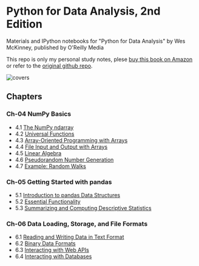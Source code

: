 # Python for Data Analysis, 2nd Edition

Materials and IPython notebooks for "Python for Data Analysis" by Wes McKinney, published by O'Reilly Media


This repo is only my personal study notes, plese [buy this book on Amazon](https://www.amazon.com/gp/product/1491957662/ref=as_li_tl?ie=UTF8&tag=quantpytho-20&camp=1789&creative=9325&linkCode=as2&creativeASIN=1491957662&linkId=8c3bf87b221dbcd8f541f0db20d4da83) or refer to the [original github repo](https://github.com/wesm/pydata-book).

![covers](cover.jpg)

## Chapters

### Ch-04 NumPy Basics

* 4.1 [The NumPy ndarray](https://gisyaliny.github.io/Data-Analysis-With-Python/Notebooks/ch-04-Numpy/4-1-ndarray.html)
* 4.2 [Universal Functions](https://gisyaliny.github.io/Data-Analysis-With-Python/Notebooks/ch-04-Numpy/4-2-universal-functions.html)
* 4.3 [Array-Oriented Programming with Arrays](https://gisyaliny.github.io/Data-Analysis-With-Python/Notebooks/ch-04-Numpy/4-3-Array-oriented-programming.html)
* 4.4 [File Input and Output with Arrays](https://gisyaliny.github.io/Data-Analysis-With-Python/Notebooks/ch-04-Numpy/4-4-File-input-and-output-with-arrays.html)
* 4.5 [Linear Algebra](https://gisyaliny.github.io/Data-Analysis-With-Python/Notebooks/ch-04-Numpy/4-5-Linear-algebra.html)
* 4.6 [Pseudorandom Number Generation](https://gisyaliny.github.io/Data-Analysis-With-Python/Notebooks/ch-04-Numpy/4-6-Pseudorandom-Number-Generation.html)
* 4.7 [Example: Random Walks](https://gisyaliny.github.io/Data-Analysis-With-Python/Notebooks/ch-04-Numpy/4-7-random-walks.html)

### Ch-05 Getting Started with pandas

* 5.1 [Introduction to pandas Data Structures](https://gisyaliny.github.io/Data-Analysis-With-Python/Notebooks/ch-05-Pandas/5-1-Introduction.html)
* 5.2 [Essential Functionality](https://gisyaliny.github.io/Data-Analysis-With-Python/Notebooks/ch-05-Pandas/5-2-Essential-Functionality.html)
* 5.3 [Summarizing and Computing Descriptive Statistics](https://gisyaliny.github.io/Data-Analysis-With-Python/Notebooks/ch-05-Pandas/5-3-Descriptive-Statistics.html)

### Ch-06 Data Loading, Storage, and File Formats

* 6.1 [Reading and Writing Data in Text Format](https://gisyaliny.github.io/Data-Analysis-With-Python/Notebooks/ch-06-Data-Analyze/Reading-and-Writting.html)
* 6.2 [Binary Data Formats](https://gisyaliny.github.io/Data-Analysis-With-Python/Notebooks/ch-06-Data-Analyze/6-2-Binary-Data-Formats.html)
* 6.3 [Interacting with Web APIs](https://gisyaliny.github.io/Data-Analysis-With-Python/Notebooks/ch-06-Data-Analyze/6-3-Web-APIs.html)
* 6.4 [Interacting with Databases](https://gisyaliny.github.io/Data-Analysis-With-Python/Notebooks/ch-06-Data-Analyze/6-4-Interacting-with-Databases.html)